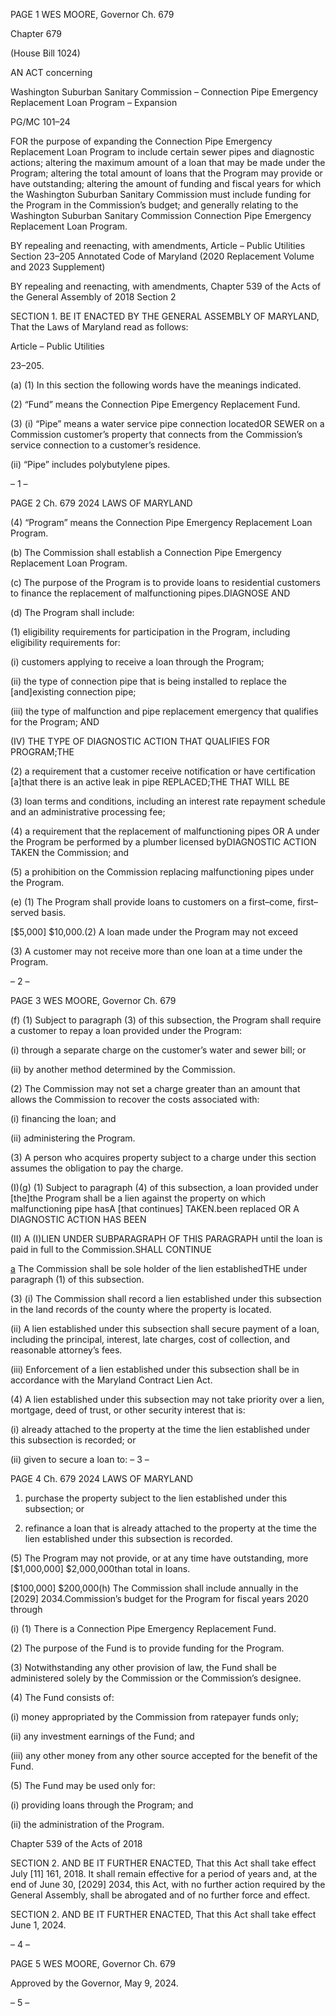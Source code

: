PAGE 1
WES MOORE, Governor Ch. 679

Chapter 679

(House Bill 1024)

AN ACT concerning

Washington Suburban Sanitary Commission – Connection Pipe Emergency
Replacement Loan Program – Expansion

PG/MC 101–24

FOR the purpose of expanding the Connection Pipe Emergency Replacement Loan Program
to include certain sewer pipes and diagnostic actions; altering the maximum amount
of a loan that may be made under the Program; altering the total amount of loans
that the Program may provide or have outstanding; altering the amount of funding
and fiscal years for which the Washington Suburban Sanitary Commission must
include funding for the Program in the Commission’s budget; and generally relating
to the Washington Suburban Sanitary Commission Connection Pipe Emergency
Replacement Loan Program.

BY repealing and reenacting, with amendments,
Article – Public Utilities
Section 23–205
Annotated Code of Maryland
(2020 Replacement Volume and 2023 Supplement)

BY repealing and reenacting, with amendments,
Chapter 539 of the Acts of the General Assembly of 2018
Section 2

SECTION 1. BE IT ENACTED BY THE GENERAL ASSEMBLY OF MARYLAND,
That the Laws of Maryland read as follows:

Article – Public Utilities

23–205.

(a) (1) In this section the following words have the meanings indicated.

(2) “Fund” means the Connection Pipe Emergency Replacement Fund.

(3) (i) “Pipe” means a water service pipe connection locatedOR SEWER
on a Commission customer’s property that connects from the Commission’s service
connection to a customer’s residence.

(ii) “Pipe” includes polybutylene pipes.

– 1 –

PAGE 2
Ch. 679 2024 LAWS OF MARYLAND

(4) “Program” means the Connection Pipe Emergency Replacement Loan
Program.

(b) The Commission shall establish a Connection Pipe Emergency Replacement
Loan Program.

(c) The purpose of the Program is to provide loans to residential customers to
finance the replacement of malfunctioning pipes.DIAGNOSE AND

(d) The Program shall include:

(1) eligibility requirements for participation in the Program, including
eligibility requirements for:

(i) customers applying to receive a loan through the Program;

(ii) the type of connection pipe that is being installed to replace the
[and]existing connection pipe;

(iii) the type of malfunction and pipe replacement emergency that
qualifies for the Program; AND

(IV) THE TYPE OF DIAGNOSTIC ACTION THAT QUALIFIES FOR
PROGRAM;THE

(2) a requirement that a customer receive notification or have certification
[a]that there is an active leak in pipe REPLACED;THE THAT WILL BE

(3) loan terms and conditions, including an interest rate repayment
schedule and an administrative processing fee;

(4) a requirement that the replacement of malfunctioning pipes OR A
under the Program be performed by a plumber licensed byDIAGNOSTIC ACTION TAKEN
the Commission; and

(5) a prohibition on the Commission replacing malfunctioning pipes under
the Program.

(e) (1) The Program shall provide loans to customers on a first–come,
first–served basis.

[$5,000] $10,000.(2) A loan made under the Program may not exceed

(3) A customer may not receive more than one loan at a time under the
Program.

– 2 –

PAGE 3
WES MOORE, Governor Ch. 679

(f) (1) Subject to paragraph (3) of this subsection, the Program shall require a
customer to repay a loan provided under the Program:

(i) through a separate charge on the customer’s water and sewer
bill; or

(ii) by another method determined by the Commission.

(2) The Commission may not set a charge greater than an amount that
allows the Commission to recover the costs associated with:

(i) financing the loan; and

(ii) administering the Program.

(3) A person who acquires property subject to a charge under this section
assumes the obligation to pay the charge.

(I)(g) (1) Subject to paragraph (4) of this subsection, a loan provided under
[the]the Program shall be a lien against the property on which malfunctioning pipe hasA
[that continues] TAKEN.been replaced OR A DIAGNOSTIC ACTION HAS BEEN

(II) A (I)LIEN UNDER SUBPARAGRAPH OF THIS PARAGRAPH
until the loan is paid in full to the Commission.SHALL CONTINUE

[a](2) The Commission shall be sole holder of the lien establishedTHE
under paragraph (1) of this subsection.

(3) (i) The Commission shall record a lien established under this
subsection in the land records of the county where the property is located.

(ii) A lien established under this subsection shall secure payment of
a loan, including the principal, interest, late charges, cost of collection, and reasonable
attorney’s fees.

(iii) Enforcement of a lien established under this subsection shall be
in accordance with the Maryland Contract Lien Act.

(4) A lien established under this subsection may not take priority over a
lien, mortgage, deed of trust, or other security interest that is:

(i) already attached to the property at the time the lien established
under this subsection is recorded; or

(ii) given to secure a loan to:
– 3 –

PAGE 4
Ch. 679 2024 LAWS OF MARYLAND

1. purchase the property subject to the lien established
under this subsection; or

2. refinance a loan that is already attached to the property
at the time the lien established under this subsection is recorded.

(5) The Program may not provide, or at any time have outstanding, more
[$1,000,000] $2,000,000than total in loans.

[$100,000] $200,000(h) The Commission shall include annually in the
[2029] 2034.Commission’s budget for the Program for fiscal years 2020 through

(i) (1) There is a Connection Pipe Emergency Replacement Fund.

(2) The purpose of the Fund is to provide funding for the Program.

(3) Notwithstanding any other provision of law, the Fund shall be
administered solely by the Commission or the Commission’s designee.

(4) The Fund consists of:

(i) money appropriated by the Commission from ratepayer funds
only;

(ii) any investment earnings of the Fund; and

(iii) any other money from any other source accepted for the benefit
of the Fund.

(5) The Fund may be used only for:

(i) providing loans through the Program; and

(ii) the administration of the Program.

Chapter 539 of the Acts of 2018

SECTION 2. AND BE IT FURTHER ENACTED, That this Act shall take effect July
[11] 161, 2018. It shall remain effective for a period of years and, at the end of June 30,
[2029] 2034, this Act, with no further action required by the General Assembly, shall be
abrogated and of no further force and effect.

SECTION 2. AND BE IT FURTHER ENACTED, That this Act shall take effect June
1, 2024.

– 4 –

PAGE 5
WES MOORE, Governor Ch. 679

Approved by the Governor, May 9, 2024.

– 5 –